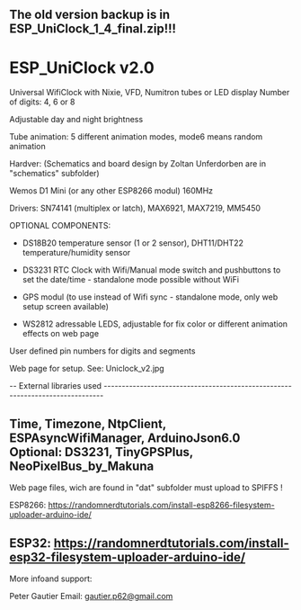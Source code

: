 The old version backup is in ESP_UniClock_1_4_final.zip!!!
--------------------------------------------------------------------------------------------------------
# ESP_UniClock v2.0

Universal WifiClock with Nixie, VFD, Numitron tubes or LED display
Number of digits: 4, 6 or 8

Adjustable day and night brightness

Tube animation: 5 different animation modes, mode6 means random animation

Hardver: (Schematics and board design by Zoltan Unferdorben are in "schematics" subfolder)

Wemos D1 Mini (or any other ESP8266 modul) 160MHz

Drivers: SN74141 (multiplex or latch), MAX6921, MAX7219, MM5450

OPTIONAL COMPONENTS:

- DS18B20 temperature sensor  (1 or 2 sensor), DHT11/DHT22 temperature/humidity sensor

- DS3231 RTC Clock with Wifi/Manual mode switch and pushbuttons to set the date/time - standalone mode possible without WiFi

- GPS modul (to use instead of Wifi sync  - standalone mode, only web setup screen available)

- WS2812 adressable LEDS, adjustable for fix color or different animation effects on web page

User defined pin numbers for digits and segments

Web page for setup. See: Uniclock_v2.jpg

-- External libraries used ------------------------------------------------------------------------------

Time, Timezone, NtpClient, ESPAsyncWifiManager, ArduinoJson6.0       
Optional: DS3231, TinyGPSPlus, NeoPixelBus_by_Makuna
--------------------------------------------------------------------------------------------------------
Web page files, wich are found in "dat" subfolder must upload to SPIFFS !

ESP8266:  https://randomnerdtutorials.com/install-esp8266-filesystem-uploader-arduino-ide/

ESP32: https://randomnerdtutorials.com/install-esp32-filesystem-uploader-arduino-ide/
--------------------------------------------------------------------------------------------------------
More infoand support:

Peter Gautier
 Email: gautier.p62@gmail.com
